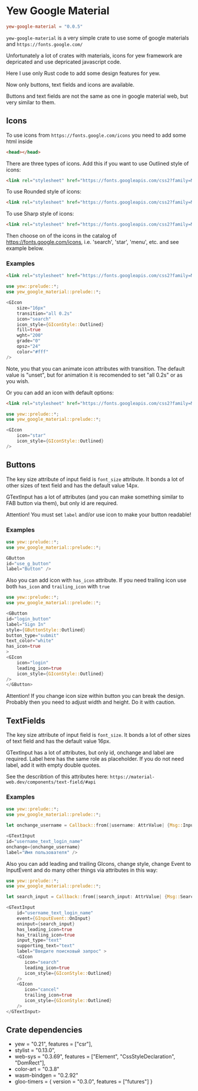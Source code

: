 # Yew Google Material

```toml
yew-google-material = "0.0.5"
```

`yew-google-material` is a very simple crate to use some of google materials and `https://fonts.google.com/`


Unfortunately a lot of crates with materials, icons for yew framework are depricated and use depricated javascript code.

Here I use only Rust code to add some design features for yew.  

Now only buttons, text fields and icons are available. 

Buttons and text fields are not the same as one in google material web, but very similar to them. 

## Icons
To use icons from `https://fonts.google.com/icons` you need to add some html inside 
```html
<head></head>
```

There are three types of icons. Add this if you want to use Outlined style of icons:
```html
<link rel="stylesheet" href="https://fonts.googleapis.com/css2?family=Material+Symbols+Outlined:opsz,wght,FILL,GRAD@20..48,100..700,0..1,-50..200" />
```
To use Rounded style of icons:
```html
<link rel="stylesheet" href="https://fonts.googleapis.com/css2?family=Material+Symbols+Rounded:opsz,wght,FILL,GRAD@20..48,100..700,0..1,-50..200" />
```
To use Sharp style of icons:
```html
<link rel="stylesheet" href="https://fonts.googleapis.com/css2?family=Material+Symbols+Sharp:opsz,wght,FILL,GRAD@20..48,100..700,0..1,-50..200" />
```
Then choose on of the icons in the catalog of https://fonts.google.com/icons, i.e. 'search', 'star', 'menu', etc. and see example below. 

### Examples
```html
<link rel="stylesheet" href="https://fonts.googleapis.com/css2?family=Material+Symbols+Outlined:opsz,wght,FILL,GRAD@20..48,100..700,0..1,-50..200" />
```
```rust
use yew::prelude::*;
use yew_google_material::prelude::*;

<GIcon 
    size="16px"
    transition="all 0.2s"
    icon="search" 
    icon_style={GIconStyle::Outlined} 
    fill=true
    wght="200"
    grade="0"
    opsz="24"
    color="#fff"
/>
```

Note, you that you can animate icon attributes with transition. The default value is "unset", but for animation it is recomended to set "all 0.2s" or as you wish.

Or you can add an icon with default options:
```html
<link rel="stylesheet" href="https://fonts.googleapis.com/css2?family=Material+Symbols+Outlined:opsz,wght,FILL,GRAD@20..48,100..700,0..1,-50..200" />
```
```rust
use yew::prelude::*;
use yew_google_material::prelude::*;

<GIcon 
    icon="star" 
    icon_style={GIconStyle::Outlined} 
/>
```

## Buttons

The key size attribute of input field is `font_size` attribute. It bonds a lot of other sizes of text field and has the default value 14px. 

GTextInput has a lot of attributes (and you can make something similar to FAB button via them), but only id are required.

Attention! You must set `label` and/or use icon to make your button readable! 

### Examples
```rust
use yew::prelude::*;
use yew_google_material::prelude::*;

GButton 
id="use_g_button" 
label="Button" />
```

Also you can add icon with `has_icon` attribute. If you need trailing icon use both `has_icon` and `trailing_icon` with `true`

```rust
use yew::prelude::*;
use yew_google_material::prelude::*;

<GButton 
id="login_button"
label="Sign In"
style={GButtonStyle::Outlined}
button_type="submit"
text_color="white"
has_icon=true
>
<GIcon 
    icon="login" 
    leading_icon=true
    icon_style={GIconStyle::Outlined} 
/>
</GButton>
```
Attention! If you change icon size within button you can break the design. Probably then you need to adjust width and height. Do it with caution.

## TextFields

The key size attribute of input field is `font_size`. It bonds a lot of other sizes of text field and has the default value 16px. 

GTextInput has a lot of attributes, but only id, onchange and label are required. Label here has the same role as placeholder. If you do not need label, add it with empty double quotes.

See the describtion of this attributes here: `https://material-web.dev/components/text-field/#api`

### Examples
```rust
use yew::prelude::*;
use yew_google_material::prelude::*;

let onchange_username = Callback::from(|username: AttrValue| {Msg::InputUsername(username)});

<GTextInput
id="username_text_login_name"
onchange={onchange_username} 
label="Имя пользователя" />
```

Also you can add leading and trailing GIcons, change style, change Event to InputEvent and do many other things via attributes in this way:

```rust
use yew::prelude::*;
use yew_google_material::prelude::*;

let search_input = Callback::from(|search_input: AttrValue| {Msg::Search(search_input)});

<GTextInput
    id="username_text_login_name"
    event={GInputEvent::OnInput}
    oninput={search_input} 
    has_leading_icon=true
    has_trailing_icon=true
    input_type="text" 
    supporting_text="text"
    label="Введите поисковый запрос" >
    <GIcon 
       icon="search" 
       leading_icon=true
       icon_style={GIconStyle::Outlined} 
    />
    <GIcon 
       icon="cancel" 
       trailing_icon=true
       icon_style={GIconStyle::Outlined} 
    />
</GTextInput>
```

## Crate dependencies
* yew = "0.21", features = ["csr"],
* stylist = "0.13.0",
* web-sys = "0.3.69", features = ["Element", "CssStyleDeclaration", "DomRect"],
* color-art = "0.3.8"
* wasm-bindgen = "0.2.92"
* gloo-timers = { version = "0.3.0", features = ["futures"] }

